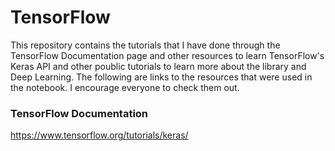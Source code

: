 # TensorFlow

This repository contains the tutorials that I have done through the TensorFlow Documentation page and other resources to learn TensorFlow's Keras API and other poublic tutorials to learn more about the library and Deep Learning. The following are links to the resources that were used in the notebook. I encourage everyone to check them out.

### TensorFlow Documentation
https://www.tensorflow.org/tutorials/keras/

